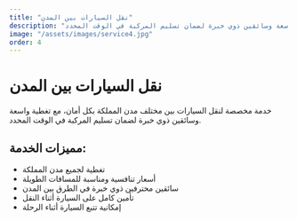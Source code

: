 ```yaml
---
title: "نقل السيارات بين المدن"
description: "خدمة مخصصة لنقل السيارات بين مختلف مدن المملكة بكل أمان، مع تغطية واسعة وسائقين ذوي خبرة لضمان تسليم المركبة في الوقت المحدد."
image: "/assets/images/service4.jpg"
order: 4
---
```


# نقل السيارات بين المدن

خدمة مخصصة لنقل السيارات بين مختلف مدن المملكة بكل أمان، مع تغطية واسعة وسائقين ذوي خبرة لضمان تسليم المركبة في الوقت المحدد.

## مميزات الخدمة:

- تغطية لجميع مدن المملكة
- أسعار تنافسية ومناسبة للمسافات الطويلة
- سائقين محترفين ذوي خبرة في الطرق بين المدن
- تأمين كامل على السيارة أثناء النقل
- إمكانية تتبع السيارة أثناء الرحلة

